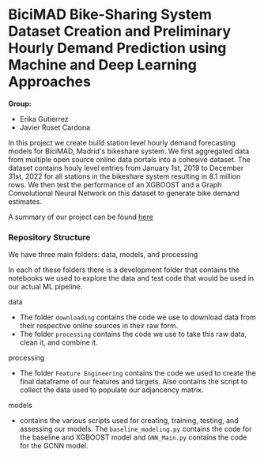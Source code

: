 # BiciMAD Bike-Sharing System Dataset Creation and Preliminary Hourly Demand Prediction using Machine and Deep Learning Approaches

**Group:**

- Erika Gutierrez
- Javier Roset Cardona


In this project we create build station level hourly demand forecasting models for BiciMAD, Madrid's bikeshare system. We first aggregated data from multiple open source online data portals into a cohesive dataset. The dataset contains houly level entries from January 1st, 2019 to December 31st, 2022 for all stations in the bikeshare system resulting in 8.1 million rows. We then test the performance of an XGBOOST and a Graph Convolutional Neural Network on this dataset to generate bike demand estimates.

A summary of our project can be found [here](https://github.com/javi99/MT_predicting_BSD/blob/main/Master%20Thesis%20Final%20Presentation.pdf)


### Repository Structure 

We have three main folders: data, models, and processing

In each of these folders there is a development folder that contains the notebooks we used to explore the data and test code that would be used in our actual ML pipeline. 


data
- The folder `downloading` contains the code we use to download data from their respective online sources in their raw form.
- The folder `processing` contains the code we use to take this raw data, clean it, and combine it.

processing
- The folder `Feature Engineering` contains the code we used to create the final dataframe of our features and targets. Also contains the script to collect the data used to populate our adjancency matrix. 

models
- contains the various scripts used for creating, training, testing, and assessing our models. The `baseline_modeling.py` contains the code for the baseline and XGBOOST model and `GNN_Main.py` contains the code for the GCNN model. 


